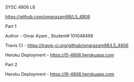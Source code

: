 SYSC 4806 L6

https://github.com/omarazam98/L5_4806

Part 1

Author - Omar Azam , Student# 101048498

Travis CI - https://travis-ci.org/github/omarazam98/L5_4806

Heroku Deployment - https://l5-4806.herokuapp.com

Part 2

Heroku Deployment - https://l6-4806.herokuapp.com